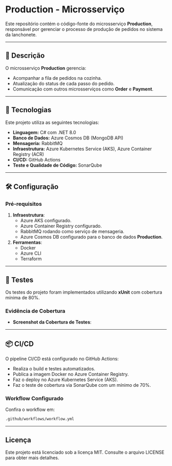
# Production - Microsserviço

Este repositório contém o código-fonte do microsserviço **Production**, responsável por gerenciar o processo de produção de pedidos no sistema da lanchonete.

---

## 🔧 **Descrição**
O microsserviço **Production** gerencia:
- Acompanhar a fila de pedidos na cozinha.
- Atualização do status de cada passo do pedido.
- Comunicação com outros microsserviços como **Order** e **Payment**.

---

## 🚀 **Tecnologias**
Este projeto utiliza as seguintes tecnologias:
- **Linguagem:** C# com .NET 8.0
- **Banco de Dados:** Azure Cosmos DB (MongoDB API)
- **Mensageria:** RabbitMQ
- **Infraestrutura:** Azure Kubernetes Service (AKS), Azure Container Registry (ACR)
- **CI/CD:** GitHub Actions
- **Teste e Qualidade de Código:** SonarQube

---

## 🛠️ **Configuração**
### **Pré-requisitos**
1. **Infraestrutura**:
   - Azure AKS configurado.
   - Azure Container Registry configurado.
   - RabbitMQ rodando como serviço de mensageria.
   - Azure Cosmos DB configurado para o banco de dados **Production**.
2. **Ferramentas**:
   - Docker
   - Azure CLI
   - Terraform

---

## 🧪 **Testes**
Os testes do projeto foram implementados utilizando **xUnit** com cobertura mínima de 80%.

### **Evidência de Cobertura**
- **Screenshot da Cobertura de Testes**:

---

## 📦 **CI/CD**
O pipeline CI/CD está configurado no GitHub Actions:
- Realiza o build e testes automatizados.
- Publica a imagem Docker no Azure Container Registry.
- Faz o deploy no Azure Kubernetes Service (AKS).
- Faz o teste de cobertura via SonarQube com um mínimo de 70%.

### **Workflow Configurado**
Confira o workflow em:
```bash
.github/workflows/workflow.yml
```

---

## Licença
Este projeto está licenciado sob a licença MIT. Consulte o arquivo LICENSE para obter mais detalhes.

